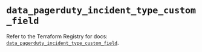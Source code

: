 # `data_pagerduty_incident_type_custom_field`

Refer to the Terraform Registry for docs: [`data_pagerduty_incident_type_custom_field`](https://registry.terraform.io/providers/pagerduty/pagerduty/3.23.0/docs/data-sources/incident_type_custom_field).

